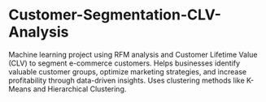 # Customer-Segmentation-CLV-Analysis
Machine learning project using RFM analysis and Customer Lifetime Value (CLV) to segment e-commerce customers. Helps businesses identify valuable customer groups, optimize marketing strategies, and increase profitability through data-driven insights. Uses clustering methods like K-Means and Hierarchical Clustering.
